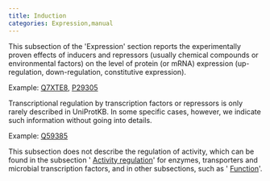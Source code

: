 ```yaml
---
title: Induction
categories: Expression,manual
---
```


This subsection of the 'Expression' section reports the experimentally proven effects of inducers and repressors (usually chemical compounds or environmental factors) on the level of protein (or mRNA) expression (up-regulation, down-regulation, constitutive expression).

Example: [Q7XTE8](http://www.uniprot.org/uniprot/Q7XTE8#expression), [P29305](http://www.uniprot.org/uniprot/P29305#expression)

Transcriptional regulation by transcription factors or repressors is only rarely described in UniProtKB. In some specific cases, however, we indicate such information without going into details.

Example: [Q59385](http://www.uniprot.org/uniprot/Q59385#expression)

This subsection does not describe the regulation of activity, which can be found in the subsection ' [Activity regulation](http://www.uniprot.org/manual/activity_regulation)' for enzymes, transporters and microbial transcription factors, and in other subsections, such as ' [Function](http://www.uniprot.org/manual/function)'.